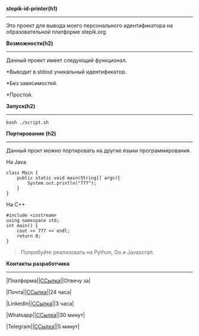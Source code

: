 **stepik-id-printer(h1)**<hr>

Это проект для вывода моего персонального идентификатора на образовательной платформе stepik.org

**Возможности(h2)**<hr>

Данный проект имеет следующий функционал.

*Выводит в stdout уникальный идентификатор.

*Без зависимостей.

*Простой.

**Запуск(h2)**<hr>

`bash ./script.sh`

**Портирование (h2)**<hr>

Данный прокт можно портировать на другие языки программирования.

На Java
```
class Main {
    public static void main(String[] args){
        System.out.println("777");
    }
}
```
На C++
```
#include <iostream>
using namespace std;
int main() {
    cout << 777 << endl;
    return 0;
}
```
> Попробуйте реализовать на Python, Go и Javascript.

**Контакты разработчика**<hr>

|Платформа||[ССылка](https://ru.pinterest.com/ideas/милые-котики/932602598760/)||Отвечу за|

|Почта||[ССылка](https://ru.pinterest.com/ideas/милые-котики/932602598760/)||24 часа|

|LinkedIn||[ССылка](https://ru.pinterest.com/ideas/милые-котики/932602598760/)||3 часа|

|Whatsapp||[ССылка](https://ru.pinterest.com/ideas/милые-котики/932602598760/)||30 минут|

|Telegram||[ССылка](https://ru.pinterest.com/ideas/милые-котики/932602598760/)||5 минут|


